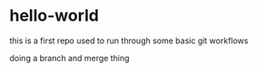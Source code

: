 # hello-world
this is a first repo used to run through some basic git workflows

doing a branch and merge thing

